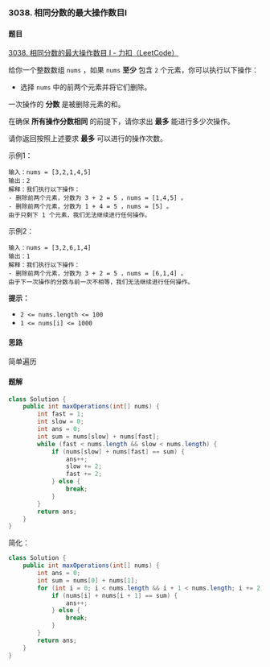 ### 3038. 相同分数的最大操作数目Ⅰ

#### 题目

[3038. 相同分数的最大操作数目 I - 力扣（LeetCode）](https://leetcode.cn/problems/maximum-number-of-operations-with-the-same-score-i/description/?envType=daily-question&envId=2024-06-07)

给你一个整数数组 `nums` ，如果 `nums` **至少** 包含 `2` 个元素，你可以执行以下操作：

- 选择 `nums` 中的前两个元素并将它们删除。

一次操作的 **分数** 是被删除元素的和。

在确保 **所有操作分数相同** 的前提下，请你求出 **最多** 能进行多少次操作。

请你返回按照上述要求 **最多** 可以进行的操作次数。

示例1：

```
输入：nums = [3,2,1,4,5]
输出：2
解释：我们执行以下操作：
- 删除前两个元素，分数为 3 + 2 = 5 ，nums = [1,4,5] 。
- 删除前两个元素，分数为 1 + 4 = 5 ，nums = [5] 。
由于只剩下 1 个元素，我们无法继续进行任何操作。
```

示例2：

```
输入：nums = [3,2,6,1,4]
输出：1
解释：我们执行以下操作：
- 删除前两个元素，分数为 3 + 2 = 5 ，nums = [6,1,4] 。
由于下一次操作的分数与前一次不相等，我们无法继续进行任何操作。
```

**提示：**

- `2 <= nums.length <= 100`
- `1 <= nums[i] <= 1000`

#### 思路

简单遍历

#### 题解

```java
class Solution {
    public int maxOperations(int[] nums) {
        int fast = 1;
        int slow = 0;
        int ans = 0;
        int sum = nums[slow] + nums[fast];
        while (fast < nums.length && slow < nums.length) {
            if (nums[slow] + nums[fast] == sum) {
                ans++;
                slow += 2;
                fast += 2;
            } else {
                break;
            }
        }
        return ans;
    }
}
```

简化：

```java
class Solution {
    public int maxOperations(int[] nums) {
        int ans = 0;
        int sum = nums[0] + nums[1];
        for (int i = 0; i < nums.length && i + 1 < nums.length; i += 2) {
            if (nums[i] + nums[i + 1] == sum) {
                ans++;
            } else {
                break;
            }
        }
        return ans;
    }
}
```

